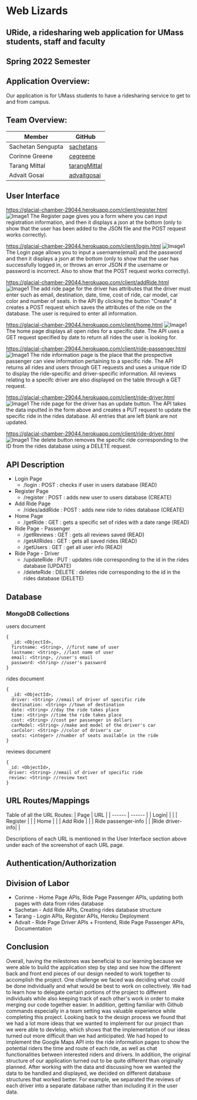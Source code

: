# Web Lizards
## URide, a ridesharing web application for UMass students, staff and faculty
## Spring 2022 Semester

## Application Overview:
Our application is for UMass students to have a ridesharing service to get to and from campus.

## Team Overview:
| Member | GitHub |
| ------ | ------ |
| Sachetan Sengupta | [sachetans](https://github.com/sachetans) |
| Corinne Greene | [cegreene](https://github.com/cegreene) |
| Tarang Mittal | [tarangMittal](https://github.com/tarangMittal) |
| Advait Gosai | [advaitgosai](https://github.com/advaitgosai) |

## User Interface 
https://glacial-chamber-29044.herokuapp.com/client/register.html
![Image1](../assets/images/deploy_scs/registration.png)
The Register page gives you a form where you can input registration information, and then it displays a json at the bottom (only to show that the user has been added to the JSON file and the POST request works correctly).

https://glacial-chamber-29044.herokuapp.com/client/login.html
![Image1](../assets/images/deploy_scs/login.png)
The Login page allows you to input a username(email) and the password and then it displays a json at the bottom (only to show that the user has successfully logged in, or throws an error JSON if the username or password is incorrect. Also to show that the POST request works correctly).

https://glacial-chamber-29044.herokuapp.com/client/addRide.html
![Image1](../assets/images/deploy_scs/addRide.png)
The add ride page for the driver has attributes that the driver must enter such as email, destination, date, time,
cost of ride, car model, car color and number of seats. In the API By clicking the button "Create" it creates a POST 
request which saves the attributes of the ride on the database. The user is required to enter all information. 

https://glacial-chamber-29044.herokuapp.com/client/home.html
![Image1](../assets/images/deploy_scs/home.png)
The home page displays all open rides for a specific date. The API uses a GET request specified by date to return all rides the user is looking for. 

https://glacial-chamber-29044.herokuapp.com/client/ride-passenger.html
![Image1](../assets/images/deploy_scs/ride-passenger.png)
The ride information page is the place that the prospective passenger can view information pertaining to a specific ride. The API returns all rides and users through GET requests and uses a unique ride ID to display the ride-specific and driver-specific information. All reviews relating to a specifc driver are also displayed on the table through a GET request.

https://glacial-chamber-29044.herokuapp.com/client/ride-driver.html
![Image1](../assets/images/deploy_scs/ride-update.png)
The ride page for the driver has an update button. The API takes the data inputted in the form above and creates a PUT request to update the specific ride in the rides database. All entries that are left blank are not updated.

https://glacial-chamber-29044.herokuapp.com/client/ride-driver.html
![Image1](../assets/images/deploy_scs/ride-delete.png)
The delete button removes the specific ride corresponding to the ID from the rides database using a DELETE request.


## API Description

* Login Page
  * /login : POST : checks if user in users database (READ)
* Register Page
  * /register : POST : adds new user to users database (CREATE)
* Add Ride Page
  * /rides/addRide : POST : adds new ride to rides database (CREATE)
* Home Page
  * /getRide : GET : gets a specific set of rides with a date range (READ)
* Ride Page - Passenger
  * /getReviews : GET : gets all reviews saved (READ)
  * /getAllRides : GET : gets all saved rides (READ)
  * /getUsers : GET : get all user info (READ)
* Ride Page - Driver
  * /updateRide : PUT : updates ride corresponding to the id in the rides database (UPDATE)
  * /deleteRide : DELETE : deletes ride corresponding to the id in the rides database (DELETE)

## Database

### MongoDB Collections

users document
```
{
  _id: <ObjectId>,
  firstname: <String>, //first name of user
  lastname: <String>, //last name of user
  email: <String>, //user's email
  password: <String> //user's password
}
```

  
rides document
```
{
  _id: <ObjectId>,
  driver: <String> //email of driver of specific ride
  destination: <String> //town of destination
  date: <String> //day the ride takes place
  time: <String> //time the ride takes place
  cost: <String> //cost per passenger in dollars
  carModel: <String> //make and model of the driver's car
  carColor: <String> //color of driver's car
  seats: <integer> //number of seats available in the ride
}
```
  
 reviews document
 ```
{
  _id: <ObjectId>,
  driver: <String> //email of driver of specific ride
  review: <String> //review text 
}
```



## URL Routes/Mappings
Table of all the URL Routes:
|  Page  |   URL  |
| ------ | ------ |
| Login| | | 
| Register | |
| Home | |
| Add Ride | |
| Ride passenger-info | |
|Ride driver-info| |

Descriptions of each URL is mentioned in the User Interface section above under each of the screenshot of each URL page.

## Authentication/Authorization


## Division of Labor
* Corinne - Home Page APIs, Ride Page Passenger APIs, updating both pages with data from rides database
* Sachetan - Add Ride APIs, Creating rides database structure
* Tarang - Login APIs, Register APIs, Heroku Deployment
* Advait - Ride Page Driver APIs + Frontend, Ride Page Passenger APIs, Documentation

## Conclusion
 Overall, having the milestones was beneficial to our learning because we were able to build the application step by step and see how the different back and front end pieces of our design needed to work together to accomplish the project. One challenge we faced was deciding what could be done individually and what would be best to work on collectively. We had to learn how to delegate certain portions of the project to different individuals while also keeping track of each other's work in order to make merging our code together easier. In addition, getting familiar with Github commands especially in a team setting was valuable experience while completing this project. 
 Looking back to the design process we found that we had a lot more ideas that we wanted to implement for our project than we were able to devlelop, which shows that the implementation of our ideas turned out more difficult than we had anticipated. We had hoped to implement the Google Maps API into the ride information pages to show the potential riders the time and route of each ride, as well as chat functionalities between interested riders and drivers. In addition, the original structure of our application turned out to be quite different than originally planned. After working with the data and discussing how we wanted the data to be handled and displayed, we decided on different database structures that worked better. For example, we separated the reviews of each driver into a separate database rather than including it in the user data.
  

